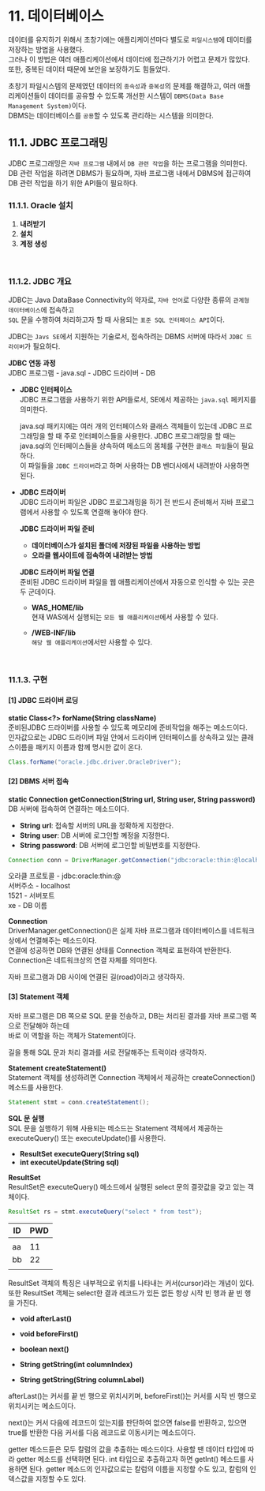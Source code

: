 # 11. 데이터베이스
데이터를 유지하기 위해서 초창기에는 애플리케이션마다 별도로 `파일시스템`에 데이터를 저장하는 방법을 사용했다.  
그러나 이 방법은 여러 애플리케이션에서 데이터에 접근하기가 어렵고 문제가 많았다.  
또한, 중복된 데이터 때문에 보안을 보장하기도 힘들었다.

초창기 파일시스템의 문제였던 데이터의 `종속성`과 `중복성`의 문제를 해결하고, 여러 애플리케이션들이 데이터를
공유할 수 있도록 개선한 시스템이 `DBMS(Data Base Management System)`이다.  
DBMS는 데이터베이스를 `공용`할 수 있도록 관리하는 시스템을 의미한다.

## 11.1. JDBC 프로그래밍
JDBC 프로그래밍은 `자바 프로그램` 내에서 `DB 관련 작업`을 하는 프로그램을 의미한다.  
DB 관련 작업을 하려면 DBMS가 필요하며, 자바 프로그램 내에서 DBMS에 접근하여 DB 관련 작업을 하기 위한 API들이 필요하다.

### 11.1.1. Oracle 설치
1. **내려받기**
2. **설치**
3. **계정 생성**

<br/>

### 11.1.2. JDBC 개요
JDBC는 Java DataBase Connectivity의 약자로, `자바 언어`로 다양한 종류의 `관계형 데이터베이스`에 접속하고  
`SQL` 문을 수행하여 처리하고자 할 때 사용되는 `표준 SQL 인터페이스 API`이다.

JDBC는 `Javs SE`에서 지원하는 기술로서, 접속하려는 DBMS 서버에 따라서 `JDBC 드라이버`가 필요하다.

**JDBC 연동 과정**  
JDBC 프로그램 - java.sql - JDBC 드라이버 - DB

- **JDBC 인터페이스**  
  JDBC 프로그램을 사용하기 위한 API들로서, SE에서 제공하는 `java.sql` 페키지를 의미한다.
  
  java.sql 패키지에는 여러 개의 인터페이스와 클래스 객체들이 있는데 JDBC 프로그래밍을 할 때 주로 인터페이스들을 사용한다.
  JDBC 프로그래밍을 할 때는 java.sql의 인터페이스들을 상속하여 메소드의 몸체를 구현한 `클래스 파일`들이 필요하다.  
  이 파일들을 `JDBC 드라이버`라고 하며 사용하는 DB 벤더사에서 내려받아 사용하면 된다.

- **JDBC 드라이버**  
  JDBC 드라이버 파일은 JDBC 프로그래밍을 하기 전 반드시 준비해서 자바 프로그램에서 사용할 수 있도록 연결해 놓아야 한다.

  **JDBC 드라이버 파일 준비**  
  - **데이터베이스가 설치된 폴더에 저장된 파일을 사용하는 방법**
  - **오라클 웹사이트에 접속하여 내려받는 방법**

  **JDBC 드라이버 파일 연결**  
    준비된 JDBC 드라이버 파일을 웹 애플리케이션에서 자동으로 인식할 수 있는 곳은 두 군데이다.
    
  - **WAS_HOME/lib**  
    현재 WAS에서 실행되는 `모든 웹 애플리케이션`에서 사용할 수 있다.
  
  - **/WEB-INF/lib**  
    `해당 웹 애플리케이션`에서만 사용할 수 있다.

<br/>

### 11.1.3. 구현
#### [1] JDBC 드라이버 로딩
**static Class<?> forName(String className)**  
준비된JDBC 드라이버를 사용할 수 있도록 메모리에 준비작업을 해주는 메소드이다.  
인자값으로는 JDBC 드라이버 파일 안에서 드라이버 인터페이스를 상속하고 있는 클래스이름을 패키지 이름과 함께 명시한 값이 온다.

```java
Class.forName("oracle.jdbc.driver.OracleDriver");
```

#### [2] DBMS 서버 접속
**static Connection getConnection(String url, String user, String password)**  
DB 서버에 접속하여 연결하는 메소드이다.

- **String url**: 접속할 서버의 URL을 정확하게 지정한다.
- **String user**: DB 서버에 로그인할 꼐정을 지정한다.
- **String password**: DB 서버에 로그인할 비밀번호를 지정한다.

```java
Connection conn = DriverManager.getConnection("jdbc:oracle:thin:@localhost:1521:xe", "scott", "tiger");
```
오라클 프로토콜 - jdbc:oracle:thin:@  
서버주소 - localhost  
1521 - 서버포트  
xe - DB 이름

**Connection**  
DriverManager.getConnection()은 실제 자바 프로그램과 데이터베이스를 네트워크상에서 연결해주는 메소드이다.  
연결에 성공하면 DB와 연결된 상태를 Connection 객체로 표현하여 반환한다.  
Connection은 네트워크상의 연결 자체를 의미한다.

자바 프로그램과 DB 사이에 연결된 길(road)이라고 생각하자.

#### [3] Statement 객체
자바 프로그램은 DB 쪽으로 SQL 문을 전송하고, DB는 처리된 결과를 자바 프로그램 쪽으로 전달해야 하는데  
바로 이 역할을 하는 객체가 Statement이다.

길을 통해 SQL 문과 처리 결과를 서로 전달해주는 트럭이라 생각하자.

**Statement createStatement()**  
Statement 객체를 생성하려면 Connection 객체에서 제공하는 createConnection() 메소드를 사용한다.  

```java
Statement stmt = conn.createStatement();
```

**SQL 문 실행**  
SQL 문을 실행하기 위해 사용되는 메소드는 Statement 객체에서 제공하는 executeQuery() 또는 executeUpdate()를 사용한다.
- **ResultSet executeQuery(String sql)**
- **int executeUpdate(String sql)**

**ResultSet**  
ResultSet은 executeQuery() 메소드에서 실행된 select 문의 결괏값을 갖고 있는 객체이다.

```java
ResultSet rs = stmt.executeQuery("select * from test");
```

ID | PWD
|---|---|
| |
aa | 11
bb | 22
| |

ResultSet 객체의 특징은 내부적으로 위치를 나타내는 커서(cursor)라는 개념이 있다.  
또한 ResultSet 객체는 select한 결과 레코드가 있든 없든 항상 시작 빈 행과 끝 빈 행을 가진다.

- **void afterLast()**
- **void beforeFirst()**

- **boolean next()**

- **String getString(int columnIndex)**
- **String getString(String columnLabel)**

afterLast()는 커서를 끝 빈 행으로 위치시키며, beforeFirst()는 커서를 시작 빈 행으로 위치시키는 메소드이다.

next()는 커서 다음에 레코드이 있는지를 판단하여 없으면 false를 반환하고, 있으면 true를 반환한 다음 커서를 다음 레코드로 이동시키는 메소드이다.

getter 메소드듣은 모두 칼럼의 값을 추출하는 메소드이다. 사용할 땐 데이터 타입에 따라 getter 메소드를 선택하면 된다.
int 타입으로 추출하고자 하면 getInt() 메소드를 사용하면 된다. getter 메소드의 인자값으로는 칼럼의 이름을 지정할 수도 있고,
칼럼의 인덱스값을 지정할 수도 있다.
